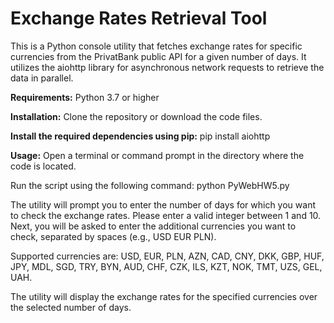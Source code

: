 # **Exchange Rates Retrieval Tool**

This is a Python console utility that fetches exchange rates for specific currencies from the PrivatBank public API for a given number of days. It utilizes the aiohttp library for asynchronous network requests to retrieve the data in parallel.

**Requirements:**
Python 3.7 or higher

**Installation:**
Clone the repository or download the code files.

**Install the required dependencies using pip:**
pip install aiohttp

**Usage:**
Open a terminal or command prompt in the directory where the code is located.

Run the script using the following command:
python PyWebHW5.py

The utility will prompt you to enter the number of days for which you want to check the exchange rates. Please enter a valid integer between 1 and 10.
Next, you will be asked to enter the additional currencies you want to check, separated by spaces (e.g., USD EUR PLN).

Supported currencies are: USD, EUR, PLN, AZN, CAD, CNY, DKK, GBP, HUF, JPY, MDL, SGD, TRY, BYN, AUD, CHF, CZK, ILS, KZT, NOK, TMT, UZS, GEL, UAH.

The utility will display the exchange rates for the specified currencies over the selected number of days.
